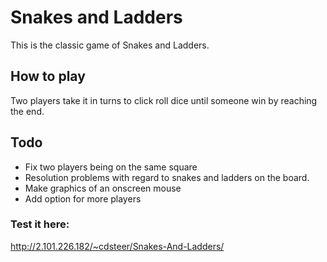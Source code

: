 # Snakes and Ladders

This is the classic game of Snakes and Ladders.

## How to play

Two players take it in turns to click roll dice until someone win by reaching the end.

## Todo

* Fix two players being on the same square
* Resolution problems with regard to snakes and ladders on the board.
* Make graphics of an onscreen mouse
* Add option for more players

### Test it here:

http://2.101.226.182/~cdsteer/Snakes-And-Ladders/